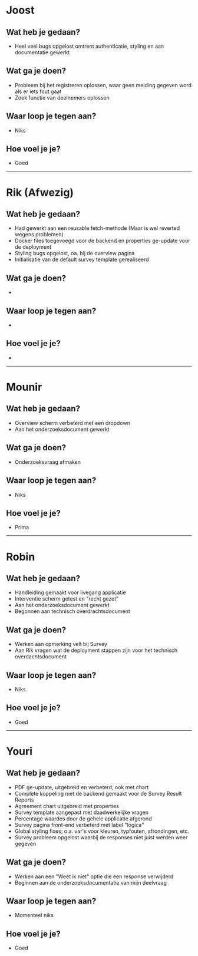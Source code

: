 # Joost
## Wat heb je gedaan?
- Heel veel bugs opgelost omtrent authenticatie, styling en aan documentatie gewerkt

## Wat ga je doen?
- Probleem bij het registreren oplossen, waar geen melding gegeven word als er iets fout gaat
- Zoek functie van deelnemers oplossen

## Waar loop je tegen aan?
- Niks

## Hoe voel je je?
- Goed

---

# Rik (Afwezig)
## Wat heb je gedaan?
- Had gewerkt aan een reusable fetch-methode (Maar is wel reverted wegens problemen)
- Docker files toegevoegd voor de backend en properties ge-update voor de deployment
- Styling bugs opgelost, oa. bij de overview pagina
- Initialisatie van de default survey template gerealiseerd

## Wat ga je doen?
- 

## Waar loop je tegen aan?
- 

## Hoe voel je je?
- 

---

# Mounir
## Wat heb je gedaan?
- Overview scherm verbeterd met een dropdown
- Aan het onderzoeksdocument gewerkt

## Wat ga je doen?
- Onderzoeksvraag afmaken

## Waar loop je tegen aan?
- Niks

## Hoe voel je je?
- Prima

---

# Robin
## Wat heb je gedaan?
- Handleiding gemaakt voor livegang applicatie
- Interventie scherm getest en "recht gezet"
- Aan het onderzoeksdocument gewerkt
- Begonnen aan technisch overdrachtsdocument

## Wat ga je doen?
- Werken aan opmerking velt bij Survey
- Aan Rik vragen wat de deployment stappen zijn voor het technisch overdachtsdocument

## Waar loop je tegen aan?
- Niks

## Hoe voel je je?
- Goed

---

# Youri
## Wat heb je gedaan?
- PDF ge-update, uitgebreid en verbeterd, ook met chart
- Complete koppeling met de backend gemaakt voor de Survey Result Reports
- Agreement chart uitgebreid met properties
- Survey template aangepast met daadwerkelijke vragen
- Percentage waardes door de gehele applicatie afgerond
- Survey pagina front-end verbeterd met label "logica"
- Global styling fixes; o.a. var's voor kleuren, typfouten, afrondingen, etc.
- Survey probleem opgelost waarbij de responses niet juist werden weer gegeven

## Wat ga je doen?
- Werken aan een "Weet ik niet" optie die een response verwijderd
- Beginnen aan de onderzoeksdocumentatie van mijn deelvraag

## Waar loop je tegen aan?
- Momenteel niks

## Hoe voel je je?
- Goed